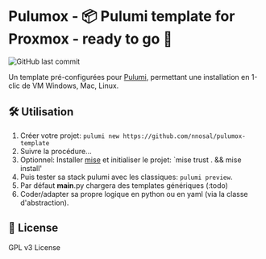 # Pulumox - 📦 Pulumi template for Proxmox - ready to go 🚀
![GitHub last commit](https://img.shields.io/github/last-commit/nnosal/pulumox-template?style=flat-square)

Un template pré-configurées pour [Pulumi](https://github.com/pulumi/pulumi), permettant une installation en 1-clic de VM Windows, Mac, Linux.

## 🛠️ Utilisation

1. Créer votre projet: `pulumi new https://github.com/nnosal/pulumox-template`
2. Suivre la procédure...
0. Optionnel: Installer [mise](https://github.com/jdx/mise) et initialiser le projet: `mise trust . && mise install'
3. Puis tester sa stack pulumi avec les classiques: `pulumi preview`.
4. Par défaut __main__.py chargera des templates génériques (:todo)
5. Coder/adapter sa propre logique en python ou en yaml (via la classe d'abstraction).

## 📜 License
GPL v3 License
